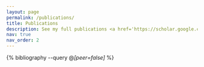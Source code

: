 ```yaml
---
layout: page
permalink: /publications/
title: Publications
description: See my full publications <a href='https://scholar.google.com/citations?user=HIh0x_wAAAAJ'><b>here</b></a>.
nav: true
nav_order: 2
---
```


<!-- _pages/publications.md -->
<div class="publications">

{% bibliography --query @*[peer=false]* %}

</div>
